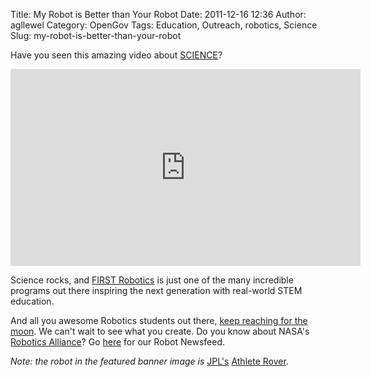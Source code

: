 Title: My Robot is Better than Your Robot
Date: 2011-12-16 12:36
Author: agllewel
Category: OpenGov
Tags: Education, Outreach, robotics, Science
Slug: my-robot-is-better-than-your-robot

Have you seen this amazing video about [SCIENCE][]?

<iframe src="http://www.youtube.com/embed/vYuOKb3gO7E" frameborder="0" width="560" height="315"></iframe>

Science rocks, and [FIRST Robotics][] is just one of the many incredible
programs out there inspiring the next generation with real-world STEM
education.

And all you awesome Robotics students out there, [keep reaching for the
moon][]. We can't wait to see what you create. Do you know about NASA's
[Robotics Alliance][]? Go [here][] for our Robot Newsfeed.

*Note: the robot in the featured banner image is* [JPL's][] [Athlete
Rover][].

  [SCIENCE]: http://science.nasa.gov/
  [FIRST Robotics]: http://www.usfirst.org/
  [keep reaching for the moon]: http://www.googlelunarxprize.org/teams/moon-express/blog/moon-express-hires-nasa-mentored-first-robotics-champions-develop-lunar
  [Robotics Alliance]: http://robotics.nasa.gov/
  [here]: http://robotics.nasa.gov/archive/robot_news.php
  [JPL's]: http://www.jpl.nasa.gov/
  [Athlete Rover]: http://www-robotics.jpl.nasa.gov/systems/system.cfm?System=11
